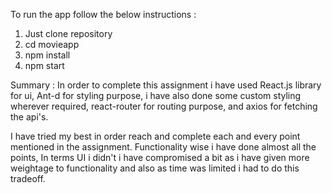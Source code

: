 To run the app follow the below instructions :

1) Just clone repository
2) cd movieapp
3) npm install
4) npm start

Summary : In order to complete this assignment i have used React.js library for ui,
Ant-d for styling purpose, i have also done some custom styling wherever required,
react-router for routing purpose, and axios for fetching the api's.

I have tried my best in order reach and complete each and every point mentioned in the assignment.
Functionality wise i have done almost all the points, In terms UI i didn't i have compromised a bit as 
i have given more weightage to functionality and also as time was limited i had to do this tradeoff.
